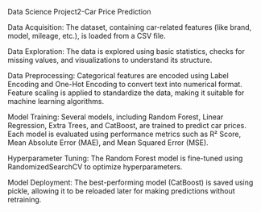 Data Science Project2-Car Price Prediction


Data Acquisition:
The dataset, containing car-related features (like brand, model, mileage, etc.), is loaded from a CSV file.

Data Exploration:
The data is explored using basic statistics, checks for missing values, and visualizations to understand its structure.

Data Preprocessing:
Categorical features are encoded using Label Encoding and One-Hot Encoding to convert text into numerical format. Feature scaling is applied to standardize the data, making it suitable for machine learning algorithms.

Model Training:
Several models, including Random Forest, Linear Regression, Extra Trees, and CatBoost, are trained to predict car prices. Each model is evaluated using performance metrics such as R² Score, Mean Absolute Error (MAE), and Mean Squared Error (MSE).

Hyperparameter Tuning:
The Random Forest model is fine-tuned using RandomizedSearchCV to optimize hyperparameters.

Model Deployment:
The best-performing model (CatBoost) is saved using pickle, allowing it to be reloaded later for making predictions without retraining.
